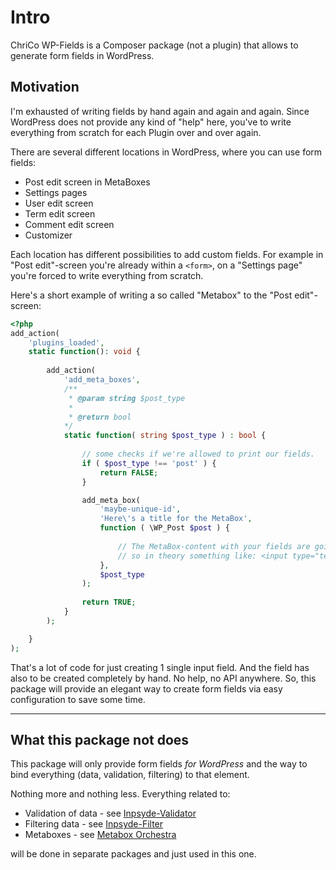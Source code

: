 # Intro
ChriCo WP-Fields is a Composer package (not a plugin) that allows to generate form fields in WordPress.

## Motivation
I'm exhausted of writing fields by hand again and again and again. Since WordPress does not provide any kind of "help" here, you've to write everything from scratch for each Plugin over and over again.

There are several different locations in WordPress, where you can use form fields:

- Post edit screen in MetaBoxes
- Settings pages
- User edit screen
- Term edit screen
- Comment edit screen
- Customizer

Each location has different possibilities to add custom fields. For example in "Post edit"-screen you're already within a `<form>`, on a "Settings page" you're forced to write everything from scratch.

Here's a short example of writing a so called "Metabox" to the "Post edit"-screen:

```php
<?php
add_action( 
	'plugins_loaded', 
	static function(): void {
	
		add_action( 
			'add_meta_boxes', 
			/**
			 * @param string $post_type
			 *
			 * @return bool
			*/ 
			static function( string $post_type ) : bool {
			
				// some checks if we're allowed to print our fields.
				if ( $post_type !== 'post' ) {
					return FALSE;
				}

				add_meta_box(
					'maybe-unique-id',
					'Here\'s a title for the MetaBox',
					function ( \WP_Post $post ) {
		
						// The MetaBox-content with your fields are going here...
						// so in theory something like: <input type="text" /> and so on
					},
					$post_type
		        );
				
				return TRUE;				
			}
		);

	} 
);
```

That's a lot of code for just creating 1 single input field. And the field has also to be created completely by hand. No help, no API anywhere. So, this package will provide an elegant way to create form fields via easy configuration to save some time.

---

## What this package not does
This package will only provide form fields *for WordPress* and the way to bind everything (data, validation, filtering) to that element. 

Nothing more and nothing less. Everything related to:
 
- Validation of data - see [Inpsyde-Validator](https://github.com/inpsyde/inpsyde-validator)
- Filtering data - see [Inpsyde-Filter](https://github.com/inpsyde/inpsyde-filter)
- Metaboxes - see [Metabox Orchestra](https://github.com/inpsyde/MetaboxOrchestra)

will be done in separate packages and just used in this one.
